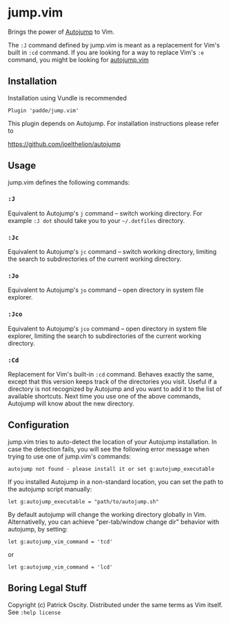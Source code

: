 # jump.vim

Brings the power of [Autojump](https://github.com/joelthelion/autojump) to Vim.

The `:J` command defined by jump.vim is meant as a replacement for Vim's built
in `:cd` command. If you are looking for a way to replace Vim's `:e` command,
you might be looking for [autojump.vim](https://github.com/trotter/autojump.vim)

## Installation

Installation using Vundle is recommended

    Plugin 'padde/jump.vim'

This plugin depends on Autojump. For installation instructions please refer to

https://github.com/joelthelion/autojump

## Usage

jump.vim defines the following commands:

### `:J`

Equivalent to Autojump's `j` command – switch working directory. For example
```:J dot``` should take you to your `~/.dotfiles` directory.

### `:Jc`

Equivalent to Autojump's `jc` command – switch working directory, limiting the
search to subdirectories of the current working directory.

### `:Jo`

Equivalent to Autojump's `jo` command – open directory in system file explorer.

### `:Jco`

Equivalent to Autojump's `jco` command – open directory in system file explorer,
limiting the search to subdirectories of the current working directory.

### `:Cd`

Replacement for Vim's built-in `:cd` command. Behaves exactly the same, except
that this version keeps track of the directories you visit. Useful if a
directory is not recognized by Autojump and you want to add it to the list of
available shortcuts. Next time you use one of the above commands, Autojump will
know about the new directory.

## Configuration

jump.vim tries to auto-detect the location of your Autojump installation. In
case the detection fails, you will see the following error message when trying
to use one of jump.vim's commands:

    autojump not found - please install it or set g:autojump_executable

If you installed Autojump in a non-standard location, you can set the path to
the autojump script manually:

    let g:autojump_executable = "path/to/autojump.sh"

By default autojump will change the working directory globally in Vim.
Alternativelly, you can achieve "per-tab/window change dir" behavior with
autojump, by setting:

    let g:autojump_vim_command = 'tcd'

or

    let g:autojump_vim_command = 'lcd'

## Boring Legal Stuff

Copyright (c) Patrick Oscity. Distributed under the same terms as Vim itself.
See `:help license`
